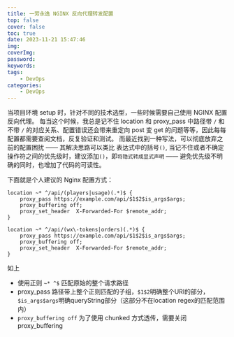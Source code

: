 ```yaml
---
title: 一劳永逸 NGINX 反向代理转发配置
top: false
cover: false
toc: true
date: 2023-11-21 15:47:46
img:
coverImg:
password:
keywords:
tags:
    - DevOps
categories:
    - DevOps
---
```


当项目环境 setup 时，针对不同的技术选型，一些时候需要自己使用 NGINX 配置反向代理。
每当这个时候，我总是记不住 location 和 proxy_pass 中路径带 `/` 和不带 `/` 的对应关系、配置错误还会带来重定向 post 变 get 的问题等等，因此每每配置都需要查阅文档，反复验证和测试。
而最近找到一种写法，可以彻底放弃之前的配置困扰 —— 其解决思路可以类比 表达式中的括号`()`, 当记不住或者不确定操作符之间的优先级时，建议添加`()`，即`将隐式转成显式声明`  —— 避免优先级不明确的同时，也增加了代码的可读性。

下面就是个人建议的 Nginx 配置方式：
```
location ~* ^/api/(players|usage)(.*)$ {
    proxy_pass https://example.com/api/$1$2$is_args$args;
    proxy_buffering off;
    proxy_set_header  X-Forwarded-For $remote_addr;
}

location ~* ^/api/(wx\-tokens|orders)(.*)$ {
    proxy_pass https://example.com/api/$1$2$is_args$args;
    proxy_buffering off;
    proxy_set_header  X-Forwarded-For $remote_addr;
}
```
如上
- 使用正则 `~* ^$` 匹配原始的整个请求路径
- proxy_pass 路径带上整个正则匹配的子组，`$1$2`明确整个URI的部分，`$is_args$args`明确queryString部分（这部分不在location regex的匹配范围内）
- `proxy_buffering off` 为了使用 chunked 方式透传，需要关闭 proxy_buffering

